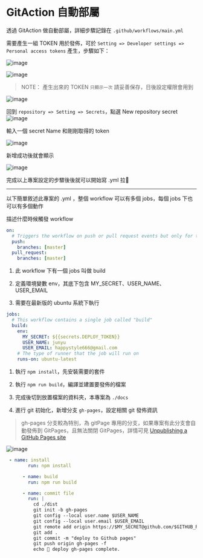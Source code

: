 # GitAction 自動部屬
透過 GitAction 做自動部屬，詳細步驟記錄在 `.github/workflows/main.yml`

需要產生一組 TOKEN 用於發佈，可於 `Setting => Developer settings => Personal access tokens` 產生，步驟如下：


![image](https://user-images.githubusercontent.com/30744341/149654371-3b28d084-981d-43f3-8c84-938b8690e244.png)

![image](https://user-images.githubusercontent.com/30744341/149654427-440e6af9-2c53-4d52-b48a-f7e0062ca078.png)

> NOTE： 產生出來的 TOKEN `只顯示一次` 請妥善保存，日後設定權限會用到

![image](https://user-images.githubusercontent.com/30744341/149655778-e1303ac0-3073-4039-972e-828d614fe47c.png)

回到 `repository => Setting => Secrets`，點選 New repository secret
![image](https://user-images.githubusercontent.com/30744341/149655931-0501d0e9-aec8-4602-8a7e-4d77f4d627b2.png)

輸入一個 secret Name 和剛剛取得的 token

![image](https://user-images.githubusercontent.com/30744341/149655907-fd39bd95-3130-4e56-9600-bc64f659f9d4.png)

新增成功後就會顯示

![image](https://user-images.githubusercontent.com/30744341/149656271-354771d0-ebe2-4957-a854-ae577dbe2317.png)



完成以上專案設定的步驟後後就可以開始寫 .yml 拉💪

---
以下簡單敘述此專案的 .yml ，整個 workflow 可以有多個 jobs，每個 jobs 下也可以有多個動作

描述什麼時候觸發 workflow

``` yml
on:
  # Triggers the workflow on push or pull request events but only for the master branch
  push:
    branches: [master]
  pull_request:
    branches: [master]
```

1. 此 workflow 下有一個 jobs 叫做 build

2. 定義環境變數 env，其底下包含 MY_SECRET、USER_NAME、USER_EMAIL

3. 需要在最新版的 ubuntu 系統下執行
``` yml
jobs:
  # This workflow contains a single job called "build"
  build:
    env:
      MY_SECRET: ${{secrets.DEPLOY_TOKEN}}
      USER_NAME: junyu
      USER_EMAIL: happystyle666@gmail.com
    # The type of runner that the job will run on
    runs-on: ubuntu-latest
```
1. 執行 `npm install`，先安裝需要的套件

1. 執行 `npm run build`，編譯並建置要發佈的檔案

1. 完成後切到放置檔案的資料夾，本專案為 `./docs` 
1. 進行 git 初始化，新增分支 `gh-pages`，設定相關 git 發佈資訊
> gh-pages 分支較為特別，為 gitPage 專用的分支，如果專案有此分支會自動發佈到 GitPages，且無法關閉 GitPages，詳情可見 [Unpublishing a GitHub Pages site](https://docs.github.com/en/pages/getting-started-with-github-pages/unpublishing-a-github-pages-site#unpublishing-a-project-site)

![image](https://user-images.githubusercontent.com/30744341/149655218-b96a33a4-18e5-4897-b139-25f31d773800.png)


``` yml
 - name: install
        run: npm install

      - name: build
        run: npm run build

      - name: commit file
        run: |
          cd ./dist
          git init -b gh-pages
          git config --local user.name $USER_NAME
          git config --local user.email $USER_EMAIL
          git remote add origin https://$MY_SECRET@github.com/$GITHUB_REPOSITORY.git
          git add .
          git commit -m "deploy to Github pages"
          git push origin gh-pages -f
          echo 🤘 deploy gh-pages complete.
```

